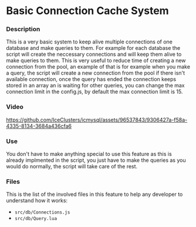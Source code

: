 # Basic Connection Cache System
### Description
This is a very basic system to keep alive multiple connections of one database and make queries to them. For example for each database the script will create the neccessary connections and will keep them alive to make queries to them. This is very useful to reduce time of creating a new connection from the pool, an example of that is for example when you make a query, the script will create a new connection from the pool if there isn't available connection, once the query has ended the connection keeps stored in an array an is waiting for other queries, you can change the max connection limit in the config.js, by default the max connection limit is 15.

### Video
https://github.com/IceClusters/icmysql/assets/96537843/9306427a-f58a-4335-8134-3684a436cfa6
### Use
You don't have to make anything special to use this feature as this is already implmented in the script, you just have to make the queries as you would do normally, the script will take care of the rest.

### Files
This is the list of the involved files in this feature to help any developer to understand how it works:
- ```src/db/Connections.js```
- ```src/db/Query.lua```

